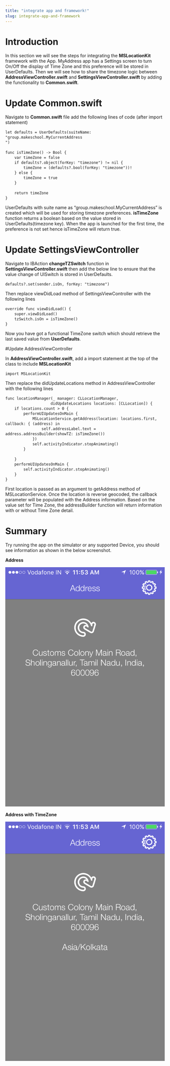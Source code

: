 ```yaml
---
title: "integrate app and framework!"
slug: integrate-app-and-framework
---
```


# Introduction

In this section we will see the steps for integrating the **MSLocationKit** framework with the App. MyAddress app has a Settings screen to turn On/Off the display of Time Zone and this preference will be stored in UserDefaults. Then we will see how to share the timezone logic between **AddressViewController.swift** and **SettingsViewController.swift** by adding the functionality to **Common.swift**.

# Update Common.swift

Navigate to **Common.swift** file add the following lines of code (after import statement)

```
let defaults = UserDefaults(suiteName: "group.makeschool.MyCurrentAddress
")

func isTimeZone() -> Bool {
    var timeZone = false
    if defaults?.object(forKey: "timezone") != nil {
        timeZone = (defaults?.bool(forKey: "timezone"))!
    } else {
        timeZone = true
    }
    
    return timeZone
}

```
UserDefaults with suite name as “group.makeschool.MyCurrentAddress” is created which will be used for storing timezone preferences. **isTimeZone** function returns a boolean based on the value stored in UserDefaults(timezone key). When the app is launched for the first time, the preference is not set hence isTimeZone will return true.

# Update SettingsViewController

Navigate to IBAction **changeTZSwitch** function in **SettingsViewController.swift** then add the below line to ensure that the value change of UISwitch is stored in UserDefaults.

```
defaults?.set(sender.isOn, forKey: "timezone")

```

Then replace viewDidLoad method of SettingsViewController with the following lines

```
override func viewDidLoad() {
    super.viewDidLoad()
    tzSwitch.isOn = isTimeZone()
}

```
Now you have got a functional TimeZone switch which should retrieve the last saved value from **UserDefaults**.

#Update AddressViewController

In **AddressViewController.swift**, add a import statement at the top of the class to include **MSLocationKit**

```
import MSLocationKit

```
Then replace the didUpdateLocations method in AddressViewController with the following lines

```
func locationManager(_ manager: CLLocationManager,
                    didUpdateLocations locations: [CLLocation]) {
    if locations.count > 0 {
        performUIUpdatesOnMain {
            MSLocationService.getAddress(location: locations.first, callback: { (address) in
                self.addressLabel.text = address.addressBuilder(showTZ: isTimeZone())
            })
            self.activityIndicator.stopAnimating()
        }
            
    }
    performUIUpdatesOnMain {
        self.activityIndicator.stopAnimating()
    }
}

```

First location is passed as an argument to getAddress method of MSLocationService. Once the location is reverse geocoded, the callback parameter will be populated with the Address information. Based on the value set for Time Zone, the addressBuilder function will return information with or without Time Zone detail.

# Summary

Try running the app on the simulator or any supported Device, you should see information as shown in the below screenshot.

**Address**

![Image Asset](assets/screen1.png "Address")

**Address with TimeZone**

![Image Asset](assets/screen2.png "Address with TimeZone")

